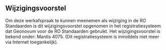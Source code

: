 ## Wijzigingsvoorstel

Om deze werkafspraak te kunnen meenemen als wijziging in de RO Standaarden is dit wijzigingsvoorstel opgenomen in het registratiesysteem dat Geonovum voor de RO Standaarden gebruikt. Het wijzigingsvoorstel is bekend onder: Mantis 4075. (Dit registratiesysteem is inmiddels niet meer via Internet toegankelijk). 

